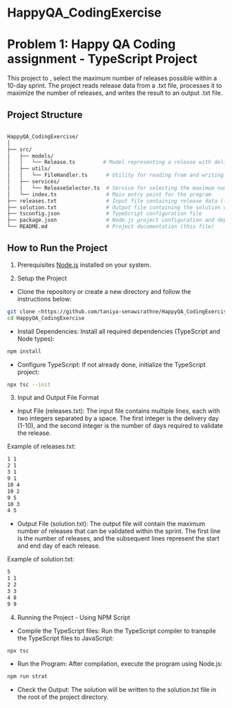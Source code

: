 # HappyQA_CodingExercise

# Problem 1: Happy QA Coding assignment - TypeScript Project

This project to , select the maximum number of releases possible within a 10-day sprint. The project reads release data from a .txt file, processes it to maximize the number of releases, and writes the result to an output .txt file.

## Project Structure

```bash

HappyQA_CodingExercise/
│
├── src/
│   ├── models/
│   │   └── Release.ts         # Model representing a release with delivery day and duration
│   ├── utils/
│   │   └── FileHandler.ts      # Utility for reading from and writing to .txt files
│   ├── services/
│   │   └── ReleaseSelector.ts  # Service for selecting the maximum number of releases
│   └── index.ts                # Main entry point for the program
├── releases.txt                # Input file containing release data (format: <delivery day> <duration>)
├── solution.txt                # Output file containing the solution with the max number of releases
├── tsconfig.json               # TypeScript configuration file
├── package.json                # Node.js project configuration and dependencies
└── README.md                   # Project documentation (this file)
```
## How to Run the Project
1. Prerequisites
 [Node.js](https://nodejs.org/en) installed on your system. 

2. Setup the Project
- Clone the repository or create a new directory and follow the instructions below:
```bash
git clone <https://github.com/taniya-senawirathne/HappyQA_CodingExercise.git>
cd HappyQA_CodingExercise
```
- Install Dependencies: Install all required dependencies (TypeScript and Node types):
```bash
npm install
```

- Configure TypeScript: If not already done, initialize the TypeScript project:
```bash
npx tsc --init
```
3. Input and Output File Format
- Input File (releases.txt): The input file contains multiple lines, each with two integers separated by a space. The first integer is the delivery day (1-10), and the second integer is the number of days required to validate the release.

Example of releases.txt:
```bash
1 1
2 1
3 1
9 1
10 4
10 2
9 5
10 3
4 5
```

- Output File (solution.txt): The output file will contain the maximum number of releases that can be validated within the sprint. The first line is the number of releases, and the subsequent lines represent the start and end day of each release.

Example of solution.txt:
```bash
5
1 1
2 2
3 3
4 8
9 9
```

4. Running the Project - Using NPM Script
- Compile the TypeScript files: Run the TypeScript compiler to transpile the TypeScript files to JavaScript:
```bash
npx tsc
```
- Run the Program: After compilation, execute the program using Node.js:
```bash
npm run strat
```
- Check the Output: The solution will be written to the solution.txt file in the root of the project directory.

